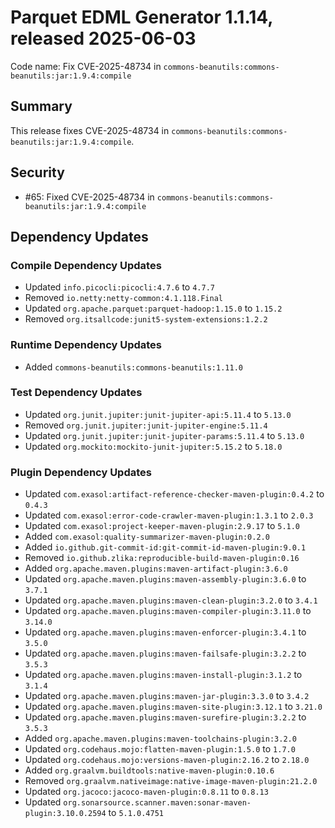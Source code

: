 # Parquet EDML Generator 1.1.14, released 2025-06-03

Code name: Fix CVE-2025-48734 in `commons-beanutils:commons-beanutils:jar:1.9.4:compile`

## Summary

This release fixes CVE-2025-48734 in `commons-beanutils:commons-beanutils:jar:1.9.4:compile`.

## Security

* #65: Fixed CVE-2025-48734 in `commons-beanutils:commons-beanutils:jar:1.9.4:compile`

## Dependency Updates

### Compile Dependency Updates

* Updated `info.picocli:picocli:4.7.6` to `4.7.7`
* Removed `io.netty:netty-common:4.1.118.Final`
* Updated `org.apache.parquet:parquet-hadoop:1.15.0` to `1.15.2`
* Removed `org.itsallcode:junit5-system-extensions:1.2.2`

### Runtime Dependency Updates

* Added `commons-beanutils:commons-beanutils:1.11.0`

### Test Dependency Updates

* Updated `org.junit.jupiter:junit-jupiter-api:5.11.4` to `5.13.0`
* Removed `org.junit.jupiter:junit-jupiter-engine:5.11.4`
* Updated `org.junit.jupiter:junit-jupiter-params:5.11.4` to `5.13.0`
* Updated `org.mockito:mockito-junit-jupiter:5.15.2` to `5.18.0`

### Plugin Dependency Updates

* Updated `com.exasol:artifact-reference-checker-maven-plugin:0.4.2` to `0.4.3`
* Updated `com.exasol:error-code-crawler-maven-plugin:1.3.1` to `2.0.3`
* Updated `com.exasol:project-keeper-maven-plugin:2.9.17` to `5.1.0`
* Added `com.exasol:quality-summarizer-maven-plugin:0.2.0`
* Added `io.github.git-commit-id:git-commit-id-maven-plugin:9.0.1`
* Removed `io.github.zlika:reproducible-build-maven-plugin:0.16`
* Added `org.apache.maven.plugins:maven-artifact-plugin:3.6.0`
* Updated `org.apache.maven.plugins:maven-assembly-plugin:3.6.0` to `3.7.1`
* Updated `org.apache.maven.plugins:maven-clean-plugin:3.2.0` to `3.4.1`
* Updated `org.apache.maven.plugins:maven-compiler-plugin:3.11.0` to `3.14.0`
* Updated `org.apache.maven.plugins:maven-enforcer-plugin:3.4.1` to `3.5.0`
* Updated `org.apache.maven.plugins:maven-failsafe-plugin:3.2.2` to `3.5.3`
* Updated `org.apache.maven.plugins:maven-install-plugin:3.1.2` to `3.1.4`
* Updated `org.apache.maven.plugins:maven-jar-plugin:3.3.0` to `3.4.2`
* Updated `org.apache.maven.plugins:maven-site-plugin:3.12.1` to `3.21.0`
* Updated `org.apache.maven.plugins:maven-surefire-plugin:3.2.2` to `3.5.3`
* Added `org.apache.maven.plugins:maven-toolchains-plugin:3.2.0`
* Updated `org.codehaus.mojo:flatten-maven-plugin:1.5.0` to `1.7.0`
* Updated `org.codehaus.mojo:versions-maven-plugin:2.16.2` to `2.18.0`
* Added `org.graalvm.buildtools:native-maven-plugin:0.10.6`
* Removed `org.graalvm.nativeimage:native-image-maven-plugin:21.2.0`
* Updated `org.jacoco:jacoco-maven-plugin:0.8.11` to `0.8.13`
* Updated `org.sonarsource.scanner.maven:sonar-maven-plugin:3.10.0.2594` to `5.1.0.4751`
